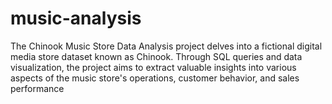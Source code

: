 # music-analysis
The Chinook Music Store Data Analysis project delves into a fictional digital media store dataset known as Chinook. Through SQL queries and data visualization, the project aims to extract valuable insights into various aspects of the music store's operations, customer behavior, and sales performance
